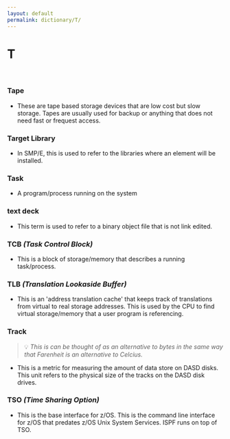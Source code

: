 ```yaml
---
layout: default
permalink: dictionary/T/
---
```


# T

&nbsp;

### Tape
* These are tape based storage devices that are low cost but slow storage. Tapes are usually used for backup or anything that does not need fast or frequest access.

### Target Library
* In SMP/E, this is used to refer to the libraries where an element will be installed.

### Task
* A program/process running on the system

### text deck
* This term is used to refer to a binary object file that is not link edited.

### TCB *(Task Control Block)*
* This is a block of storage/memory that describes a running task/process.

### TLB *(Translation Lookaside Buffer)*
* This is an 'address translation cache' that keeps track of translations from virtual to real storage addresses. This is used by the CPU to find virtual storage/memory that a user program is referencing.

### Track
> 💡 _This is can be thought of as an alternative to bytes in the same way that Farenheit is an alternative to Celcius._

* This is a metric for measuring the amount of data store on DASD disks. This unit refers to the physical size of the tracks on the DASD disk drives.

### TSO *(Time Sharing Option)*
* This is the base interface for z/OS. This is the command line interface for z/OS that predates z/OS Unix System Services. ISPF runs on top of TSO.